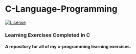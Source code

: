 # C-Language-Programming

[![License](https://img.shields.io/github/license/rowenpeebles/c-programming.svg?style=flat-square)](https://github.com/rowenpeebles/c-programming/blob/master/LICENSE)

### Learning Exercises Completed in C

#### A repository for all of my c-programming learning exercises.
